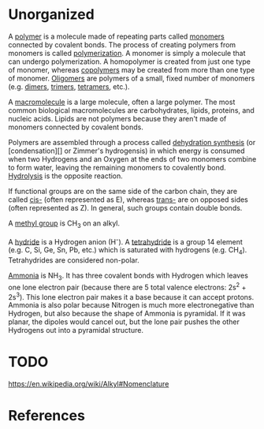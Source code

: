 # Unorganized

A [polymer][] is a molecule made of repeating parts called [monomers][] connected by covalent bonds. The process of creating polymers from monomers is called [polymerization][]. A monomer is simply a molecule that can undergo polymerization. A homopolymer is created from just one type of monomer, whereas [copolymers][] may be created from more than one type of monomer. [Oligomers][] are polymers of a small, fixed number of monomers (e.g. [dimers][], [trimers][], [tetramers][], etc.).

A [macromolecule][] is a large molecule, often a large polymer. The most common biological macromolecules are carbohydrates, lipids, proteins, and nucleic acids. Lipids are not polymers because they aren't made of monomers connected by covalent bonds.

Polymers are assembled through a process called [dehydration synthesis][] (or [condensation][] or Zimmer's hydrogensis) in which energy is consumed when two Hydrogens and an Oxygen at the ends of two monomers combine to form water, leaving the remaining monomers to covalently bond. [Hydrolysis][] is the opposite reaction.

If functional groups are on the same side of the carbon chain, they are called [cis-][cis-trans isomerisms] (often represented as E), whereas [trans-][cis-trans isomerisms] are on opposed sides (often represented as Z). In general, such groups contain double bonds.

A [methyl group][] is CH<sub>3</sub> on an alkyl.

A [hydride][] is a Hydrogen anion (H<sup>-</sup>). A [tetrahydride][] is a group 14 element (e.g. C, Si, Ge, Sn, Pb, etc.) which is saturated with hydrogens (e.g. CH<sub>4</sub>). Tetrahydrides are considered non-polar.

[Ammonia][] is NH<sub>3</sub>. It has three covalent bonds with Hydrogen which leaves one lone electron pair (because there are 5 total valence electrons: 2s<sup>2</sup> + 2s<sup>3</sup>). This lone electron pair makes it a base because it can accept protons. Ammonia is also polar because Nitrogen is much more electronegative than Hydrogen, but also because the shape of Ammonia is pyramidal. If it was planar, the dipoles would cancel out, but the lone pair pushes the other Hydrogens out into a pyramidal structure.

# TODO

https://en.wikipedia.org/wiki/Alkyl#Nomenclature

# References

[ammonia]: https://en.wikipedia.org/wiki/Ammonia
[butane]: https://en.wikipedia.org/wiki/Butane
[cis-trans isomerisms]: https://en.wikipedia.org/wiki/Cis%E2%80%93trans_isomerism
[copolymers]: https://en.wikipedia.org/wiki/Copolymer
[dehydration synthesis]: https://en.wikipedia.org/wiki/Dehydration_reaction
[dimers]: https://en.wikipedia.org/wiki/Dimer_(chemistry)
[homopolymer]: https://en.wikipedia.org/wiki/Homopolymer
[hydride]: https://en.wikipedia.org/wiki/Hydride
[hydrolysis]: https://en.wikipedia.org/wiki/Hydrolysis
[macromolecule]: https://en.wikipedia.org/wiki/Macromolecule
[methyl group]: https://en.wikipedia.org/wiki/Methyl_group
[monomers]: https://en.wikipedia.org/wiki/Monomer
[oligomers]: https://en.wikipedia.org/wiki/Oligomer
[polymer]: https://en.wikipedia.org/wiki/Polymer
[polymerization]: https://en.wikipedia.org/wiki/Polymerization
[r group]: https://en.wikipedia.org/wiki/Side_chain#Conventions
[tetrahydride]: https://en.wikipedia.org/wiki/Group_14_hydride
[tetramers]: https://en.wikipedia.org/wiki/Tetramer
[trimers]: https://en.wikipedia.org/wiki/Trimer_(chemistry)
